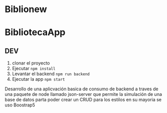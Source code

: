# Biblionew

# BibliotecaApp

## DEV

1. clonar el proyecto
2. Ejecutar ```npm install```
3. Levantar el backend ```npm run backend```
4. Ejecutar la app ```npm start```

Desarrollo de una aplicvación basica de consumo de backend a traves de una paquete de node llamado json-server
que permite la simulación de una base de datos parta poder crear un CRUD
para los estilos en su mayoria se uso Boostrap5